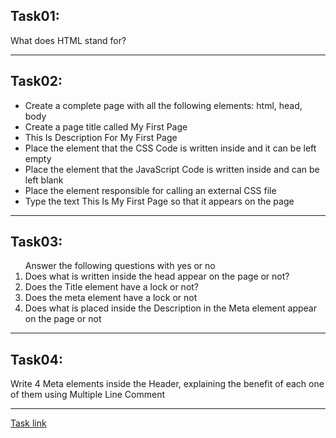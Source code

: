 <h2>Task01:</h2>
<p>What does HTML stand for?</p>
<hr>
<h2>Task02:</h2>
<ul>
  <li>Create a complete page with all the following elements: html, head, body</li>
  <li>Create a page title called My First Page</li>
  <li>This Is Description For My First Page</li>
  <li>Place the element that the CSS Code is written inside and it can be left empty</li>
  <li>Place the element that the JavaScript Code is written inside and can be left blank</li>
  <li>Place the element responsible for calling an external CSS file</li>
  <li>Type the text This Is My First Page so that it appears on the page</li>
</ul>
<hr>
<h2>Task03:</h2>
<ol>Answer the following questions with yes or no
  <li>Does what is written inside the head appear on the page or not?</li>
  <li>Does the Title element have a lock or not?</li>
  <li>Does the meta element have a lock or not</li>
  <li>Does what is placed inside the Description in the Meta element appear on the page or not</li>
</ol>
<hr>
<h2>Task04:</h2>
<p>Write 4 Meta elements inside the Header, explaining the benefit of each one of them using Multiple Line Comment</p>
<hr>
<a href="https://elzero.org/html-assignments-lesson-from-1-to-5/">Task link</a>
